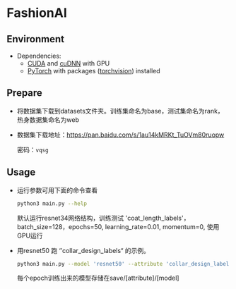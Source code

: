 # FashionAI
## Environment
- Dependencies: 
  - [CUDA](https://developer.nvidia.com/cuda-toolkit) and [cuDNN](https://developer.nvidia.com/cudnn) with GPU
  - [PyTorch](https://github.com/pytorch/pytorch) with packages ([torchvision](https://github.com/pytorch/vision)) installed



## Prepare

- 将数据集下载到datasets文件夹。训练集命名为base，测试集命名为rank，热身数据集命名为web

- 数据集下载地址：https://pan.baidu.com/s/1au14kMRKt_TuOVm80ruopw 

  密码：`vqsg`

## Usage
* 运行参数可用下面的命令查看

  ```bash
  python3 main.py --help
  ```

  默认运行resnet34网络结构，训练测试 'coat_length_labels'，batch_size=128，epochs=50, learning_rate=0.01, momentum=0, 使用GPU运行

* 用resnet50 跑 ‘’collar_design_labels“ 的示例。

  ```bash
  python3 main.py --model 'resnet50' --attribute 'collar_design_labels' --epochs 60 --batch-size 128 --lr 0.01 --momentum 0.5
  ```

  每个epoch训练出来的模型存储在save/[attribute]/[model]


